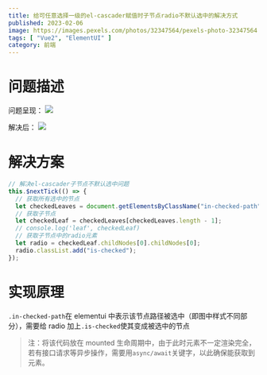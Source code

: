 ```yaml
---
title: 给可任意选择一级的el-cascader赋值时子节点radio不默认选中的解决方式
published: 2023-02-06
image: https://images.pexels.com/photos/32347564/pexels-photo-32347564.jpeg
tags: [ "Vue2", "ElementUI" ]
category: 前端
---
```


# 问题描述

问题呈现：
![](https://img.dcwedu.top/i/2024/04/01/660a6237e6bdc.png)

解决后：
![](https://img.dcwedu.top/i/2024/04/01/660a623aa8c4c.png)

# 解决方案

```javascript
// 解决el-cascader子节点不默认选中问题
this.$nextTick(() => {
  // 获取所有选中的节点
  let checkedLeaves = document.getElementsByClassName("in-checked-path");
  // 获取子节点
  let checkedLeaf = checkedLeaves[checkedLeaves.length - 1];
  // console.log('leaf', checkedLeaf)
  // 获取子节点中的radio元素
  let radio = checkedLeaf.childNodes[0].childNodes[0];
  radio.classList.add("is-checked");
});
```

# 实现原理

`.in-checked-path`在 elementui 中表示该节点路径被选中（即图中样式不同部分），需要给 radio 加上`.is-checked`使其变成被选中的节点
> 注：将该代码放在 mounted 生命周期中，由于此时元素不一定渲染完全，若有接口请求等异步操作，需要用`async/await`关键字，以此确保能获取到元素。
